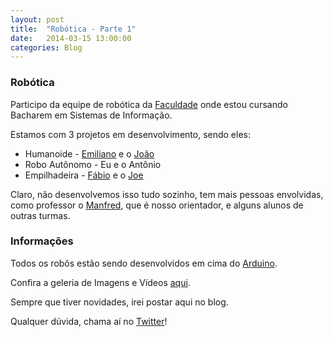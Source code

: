 ```yaml
---
layout: post
title:  "Robótica - Parte 1"
date:   2014-03-15 13:00:00
categories: Blog
---
```


<h3>Robótica</h3>
Participo da equipe de robótica da <a href="http://www.catolicasc.org.br/" target="blank">Faculdade</a> onde estou cursando Bacharem em Sistemas de Informação.

Estamos com 3 projetos em desenvolvimento, sendo eles:

* Humanoide - <a href="https://twitter.com/TheEmilios" target="blank">Emiliano</a> e o <a href="http://joaoschmitt.wordpress.com/" target="blank">João</a>
* Robo Autônomo - Eu e o Antônio
* Empilhadeira - <a href="https://twitter.com/binhomurilo" target="blank">Fábio</a> e o <a href="https://twitter.com/Joe_Moonlight" target="blank">Joe</a>

Claro, não desenvolvemos isso tudo sozinho, tem mais pessoas envolvidas, como professor o <a href="http://manfred.com.br/" target="blank">Manfred</a>,
que é nosso orientador, e alguns alunos de outras turmas. 

<h3>Informações</h3>
Todos os robôs estão sendo desenvolvidos em cima do <a href="http://www.arduino.cc/" target="blank">Arduino</a>.

Confira a geleria de Imagens e Vídeos <a href="http://fabricioronchi.com/galeria/galeria-robotica.html" target="blank">aqui</a>.

Sempre que tiver novidades, irei postar aqui no blog. 

Qualquer dúvida, chama aí no <a href="https://twitter.com/FRonchii" target="blank">Twitter</a>!




